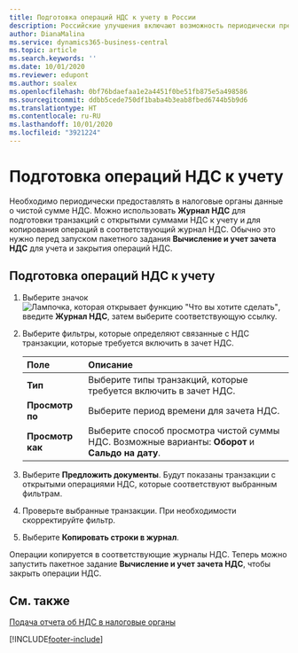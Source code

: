 ```yaml
---
title: Подготовка операций НДС к учету в России
description: Российские улучшения включают возможность периодически предоставлять в налоговые органы данные о чистой сумме НДС покупок или продаж.
author: DianaMalina
ms.service: dynamics365-business-central
ms.topic: article
ms.search.keywords: ''
ms.date: 10/01/2020
ms.reviewer: edupont
ms.author: soalex
ms.openlocfilehash: 0bf76bdaefaa1e2a4451f0be51fb875e5a498586
ms.sourcegitcommit: ddbb5cede750df1baba4b3eab8fbed6744b5b9d6
ms.translationtype: HT
ms.contentlocale: ru-RU
ms.lasthandoff: 10/01/2020
ms.locfileid: "3921224"
---
```

# <a name="prepare-vat-entries-for-posting"></a>Подготовка операций НДС к учету

Необходимо периодически предоставлять в налоговые органы данные о чистой сумме НДС. Можно использовать **Журнал НДС** для подготовки транзакций с открытыми суммами НДС к учету и для копирования операций в соответствующий журнал НДС. Обычно это нужно перед запуском пакетного задания **Вычисление и учет зачета НДС** для учета и закрытия операций НДС.

## <a name="to-prepare-vat-entries-for-posting"></a>Подготовка операций НДС к учету

1. Выберите значок ![Лампочка, которая открывает функцию "Что вы хотите сделать"](../../media/ui-search/search_small.png "Что вы хотите сделать"), введите **Журнал НДС**, затем выберите соответствующую ссылку.

2. Выберите фильтры, которые определяют связанные с НДС транзакции, которые требуется включить в зачет НДС.

   | Поле       | Описание                                                  |
   | :---------- | :----------------------------------------------------------- |
   | **Тип**    | Выберите типы транзакций, которые требуется включить в зачет НДС. |
   | **Просмотр по** | Выберите период времени для зачета НДС.               |
   | **Просмотр как** | Выберите способ просмотра чистой суммы НДС. Возможные варианты: **Оборот** и **Сальдо на дату**. |

3. Выберите **Предложить документы**. Будут показаны транзакции с открытыми операциями НДС, которые соответствуют выбранным фильтрам.

4. Проверьте выбранные транзакции. При необходимости скорректируйте фильтр.

5. Выберите **Копировать строки в журнал**.

Операции копируется в соответствующие журналы НДС. Теперь можно запустить пакетное задание **Вычисление и учет зачета НДС**, чтобы закрыть операции НДС.

## <a name="see-also"></a>См. также

[Подача отчета об НДС в налоговые органы](../../finance-how-report-vat.md)  


[!INCLUDE[footer-include](../../includes/footer-banner.md)]